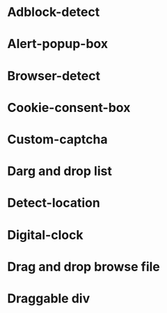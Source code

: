 # Adblock-detect
# Alert-popup-box
# Browser-detect
# Cookie-consent-box
# Custom-captcha
# Darg and drop list
# Detect-location
# Digital-clock
# Drag and drop browse file
# Draggable div
